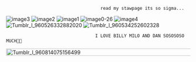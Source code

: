 

                                        read my stawpage its so sigma...

![image3](https://github.com/user-attachments/assets/e5594b82-fc84-45e1-9ff3-2064948e5661) ![image2](https://github.com/user-attachments/assets/2b524367-b416-4f2a-b95a-b73a5278ecc9) ![image1](https://github.com/user-attachments/assets/6e1994f9-88b0-402f-a352-ebdf81c1fb1b) ![image0-26](https://github.com/user-attachments/assets/1310b587-dc5d-42bd-9614-42029ff9c1fd) ![image4](https://github.com/user-attachments/assets/fa428555-dae2-4e02-af53-85df140bb7ed) ![Tumblr_l_960526332882020](https://github.com/user-attachments/assets/a078d646-a872-466d-9431-11acab5f10d3) ![Tumblr_l_960534252602328](https://github.com/user-attachments/assets/e144af19-15db-4d85-a35c-a582be50112b)











                                      I LOVE BILLY MILO AND DAN SOSOSOSO MUCH💞🌺



<img width="1000" height="20" alt="Tumblr_l_960814075156499" src="https://github.com/user-attachments/assets/97947780-90b7-4ec2-9f59-3d63dcaac75a" />



